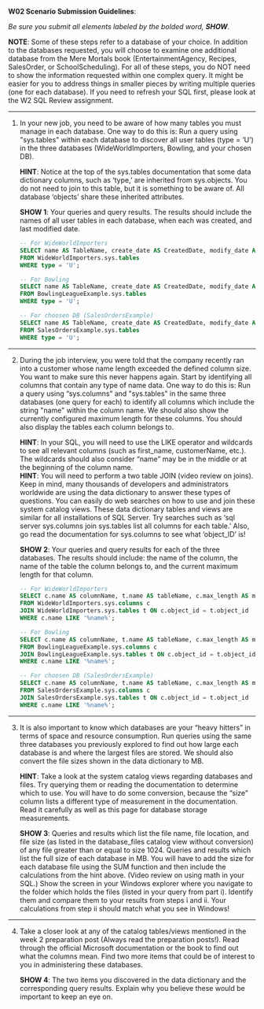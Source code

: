 **W02 Scenario Submission Guidelines**:

*Be sure you submit all elements labeled by the bolded word, **SHOW**.*

**NOTE**: 
Some of these steps refer to a database of your choice. In addition to the databases requested, you will choose to examine one additional database from the Mere Mortals book (EntertainmentAgency, Recipes, SalesOrder, or SchoolScheduling).
For all of these steps, you do NOT need to show the information requested within one complex query. It might be easier for you to address things in smaller pieces by writing multiple queries (one for each database). If you need to refresh your SQL first, please look at the W2 SQL Review assignment.

-------------

1. In your new job, you need to be aware of how many tables you must manage in each database. One way to do this is:
Run a query using "sys.tables" within each database to discover all user tables (type = ‘U’) in the three databases (WideWorldImporters, Bowling, and your chosen DB).

    **HINT**: Notice at the top of the sys.tables documentation that some data dictionary columns, such as ‘type,’ are inherited from sys.objects. You do not need to join to this table, but it is something to be aware of. All database ‘objects’ share these inherited attributes.
 
    **SHOW 1**: Your queries and query results. The results should include the names of all user tables in each database, when each was created, and last modified date.

    ```sql
    -- For WideWorldImporters
    SELECT name AS TableName, create_date AS CreatedDate, modify_date AS LastModifiedDate
    FROM WideWorldImporters.sys.tables
    WHERE type = 'U';

    -- For Bowling
    SELECT name AS TableName, create_date AS CreatedDate, modify_date AS LastModifiedDate
    FROM BowlingLeagueExample.sys.tables
    WHERE type = 'U';

    -- For choosen DB (SalesOrdersExample)
    SELECT name AS TableName, create_date AS CreatedDate, modify_date AS LastModifiedDate
    FROM SalesOrdersExample.sys.tables
    WHERE type = 'U';
    ```
-------------

2. During the job interview, you were told that the company recently ran into a customer whose name length exceeded the defined column size. You want to make sure this never happens again. Start by identifying all columns that contain any type of name data. One way to do this is:
Run a query using “sys.columns” and "sys.tables" in the same three databases (one query for each) to identify all columns which include the string "name" within the column name. We should also show the currently configured maximum length for these columns. You should also display the tables each column belongs to.

    **HINT**: In your SQL, you will need to use the LIKE operator and wildcards to see all relevant columns (such as first_name, customerName, etc.). The wildcards should also consider “name” may be in the middle or at the beginning of the column name.  
    **HINT**: You will need to perform a two table JOIN (video review on joins). Keep in mind, many thousands of developers and administrators worldwide are using the data dictionary to answer these types of questions. You can easily do web searches on how to use and join these system catalog views. These data dictionary tables and views are similar for all installations of SQL Server. Try 
searches such as ‘sql server sys.columns join sys.tables list all columns for each table.’ Also, go read the documentation for sys.columns to see what ‘object_ID’ is!

    **SHOW 2**: Your queries and query results for each of the three databases. The results should include: the name of the column, the name of the table the column belongs to, and the current maximum length for that column.

    ```sql
    -- For WideWorldImporters
    SELECT c.name AS columnName, t.name AS tableName, c.max_length AS maxLength
    FROM WideWorldImporters.sys.columns c
    JOIN WideWorldImporters.sys.tables t ON c.object_id = t.object_id
    WHERE c.name LIKE '%name%';

    -- For Bowling
    SELECT c.name AS columnName, t.name AS tableName, c.max_length AS maxLength
    FROM BowlingLeagueExample.sys.columns c
    JOIN BowlingLeagueExample.sys.tables t ON c.object_id = t.object_id
    WHERE c.name LIKE '%name%';

    -- For choosen DB (SalesOrdersExample)
    SELECT c.name AS columnName, t.name AS tableName, c.max_length AS maxLength
    FROM SalesOrdersExample.sys.columns c
    JOIN SalesOrdersExample.sys.tables t ON c.object_id = t.object_id
    WHERE c.name LIKE '%name%';
    ```
-------------

3. It is also important to know which databases are your “heavy hitters” in terms of space and resource consumption. 
Run queries using the same three databases you previously explored to find out how large each database is and where the largest files are stored. We should also convert the file sizes shown in the data dictionary to MB.

    **HINT**: Take a look at the system catalog views regarding databases and files. Try querying them or reading the documentation to determine which to use. You will have to do some conversion, because the “size” column lists a different type of measurement in the documentation. Read it carefully as well as this page for database storage measurements.

    **SHOW 3**: 
Queries and results which list the file name, file location, and file size (as listed in the database_files catalog view without conversion) of any file greater than or equal to size 1024.
Queries and results which list the full size of each database in MB. You will have to add the size for each database file using the SUM function and then include the calculations from the hint above. (Video review on using math in your SQL.)
Show the screen in your Windows explorer where you navigate to the folder which holds the files (listed in your query from part i). Identify them and compare them to your results from steps i and ii. Your calculations from step ii should match what you see in Windows!

-------------

4. Take a closer look at any of the catalog tables/views mentioned in the week 2 preparation post (Always read the preparation posts!). Read through the official Microsoft documentation or the book to find out what the columns mean. Find two more items that could be of interest to you in administering these databases. 

    **SHOW 4**: The two items you discovered in the data dictionary and the corresponding query results. Explain why you believe these would be important to keep an eye on.
